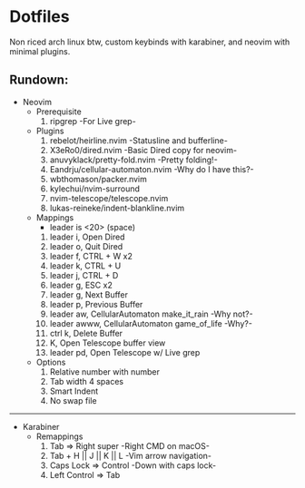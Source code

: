 # Dotfiles
Non riced arch linux btw, custom keybinds with karabiner, and neovim with minimal plugins.

## Rundown:
- Neovim
    - Prerequisite
        1. ripgrep -For Live grep-
    - Plugins
        1. rebelot/heirline.nvim -Statusline and bufferline-
        2. X3eRo0/dired.nvim -Basic Dired copy for neovim-
        3. anuvyklack/pretty-fold.nvim -Pretty folding!-
        4. Eandrju/cellular-automaton.nvim -Why do I have this?-
        5. wbthomason/packer.nvim
        6. kylechui/nvim-surround
        7. nvim-telescope/telescope.nvim
        8. lukas-reineke/indent-blankline.nvim
    - Mappings
        - leader is <20> (space)
        1.  leader i, Open Dired
        2.  leader o, Quit Dired
        3.  leader f, CTRL + W x2
        4.  leader k, CTRL + U
        5.  leader j, CTRL + D
        6.  leader g, ESC x2
        8.  leader g, Next Buffer
        9.  leader p, Previous Buffer
        10. leader aw, CellularAutomaton make_it_rain -Why not?-
        11. leader awww, CellularAutomaton game_of_life -Why?-
        12. ctrl k, Delete Buffer
        13. K, Open Telescope buffer view
        14.  leader pd, Open Telescope w/ Live grep
    - Options
        1. Relative number with number
        2. Tab width 4 spaces
        3. Smart Indent
        4. No swap file
---
- Karabiner
    - Remappings
        1. Tab => Right super -Right CMD on macOS-
        1. Tab + H || J || K || L -Vim arrow navigation-
        3. Caps Lock => Control -Down with caps lock-
        4. Left Control => Tab
